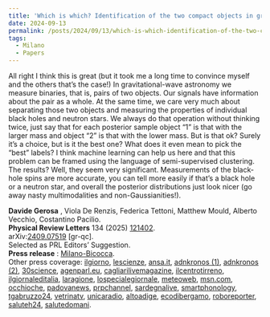 ```yaml
---
title: 'Which is which? Identification of the two compact objects in gravitational-wave binaries.'
date: 2024-09-13
permalink: /posts/2024/09/13/which-is-which-identification-of-the-two-compact-objects-in-gravitational-wave-binaries
tags:
  - Milano
  - Papers
---
```


All right I think this is great (but it took me a long time to convince myself and the others that’s the case!) In gravitational-wave astronomy we measure binaries, that is, pairs of two objects. Our signals have information about the pair as a whole. At the same time, we care very much about separating those two objects and measuring the properties of individual black holes and neutron stars. We always do that operation without thinking twice, just say that for each posterior sample object “1” is that with the larger mass and object “2” is that with the lower mass. But is that ok? Surely it’s a choice, but is it the best one? What does it even mean to pick the “best” labels? I think machine learning can help us here and that this problem can be framed using the language of semi-supervised clustering. The results? Well, they seem very significant. Measurements of the black-hole spins are more accurate, you can tell more easily if that’s a black hole or a neutron star, and overall the posterior distributions just look nicer (go away nasty multimodalities and non-Gaussianities!). 

**Davide Gerosa** , Viola De Renzis, Federica Tettoni, Matthew Mould, Alberto Vecchio, Costantino Pacilio.  
**Physical Review Letters** 134 (2025) [121402](<https://journals.aps.org/prl/abstract/10.1103/PhysRevLett.134.121402>).  
arXiv:[](<https://arxiv.org/abs/2204.00026>)[](<https://arxiv.org/abs/2204.03423>)[2409.07519](<https://arxiv.org/abs/2409.07519>) [gr-qc].  
Selected as PRL Editors’ Suggestion.  
**Press release** : [Milano-Bicocca](<https://www.unimib.it/news/distinguere-buchi-neri-sara-piu-facile-grazie-nuovo-metodo-basato-sullintelligenza-artificiale>).  
Other press coverage: [ilgiorno](<https://www.ilgiorno.it/milano/cronaca/buchi-neri-ai-bicocca-utm1l4vj>), [lescienze](<https://www.lescienze.it/comunicati-stampa/2025/03/31/news/distinguere_buchi_neri_intelligenza_artificiale-18808890/>), [ansa.it](<https://www.ansa.it/canale_scienza/notizie/spazio_astronomia/2025/04/06/piu-facile-distinguere-buchi-neri-e-stelle-di-neutroni-con-lia_34bd0369-a02b-4d65-8739-3ba8f3fd1e10.html>), [adnkronos (1)](<https://www.adnkronos.com/immediapress/distinguere-i-buchi-neri-sara-piu-facile-grazie-a-un-nuovo-metodo-basato-sullintelligenza-artificiale-sviluppato-dalluniversita-di-milano-bicocca_6NKOPBl7LcbcCeYcUXCHxy#google_vignette>), [adnkronos (2)](<https://adnkronos.money.it/Distinguere-i-buchi-neri-sara-piu-facile-grazie-a-un-nuovo-metodo-basato-sull>), [30science](<https://30science.com/2025/03/news/spazio-nuovo-metodo-con-ia-rivoluzione-ricerca-su-buchi-neri-e-stelle-neutroni/>), [agenparl.eu](<https://agenparl.eu/2025/03/31/distinguere-i-buchi-neri-sara-piu-facile-grazie-a-un-nuovo-metodo-basato-sullintelligenza-artificiale-sviluppato-dalluniversita-di-milano-bicocca/>), [cagliarilivemagazine](<https://www.cagliarilivemagazine.it/distinguere-i-buchi-neri-sara-piu-facile-grazie-a-un-nuovo-metodo-basato-sullintelligenza-artificiale-sviluppato-dalluniversita-di-milano-bicocca>), [ilcentrotirreno](<https://ilcentrotirreno.it/sito/immediapress/211333-distinguere-i-buchi-neri-sara-piu-facile-grazie-a-un-nuovo-metodo-basato-sull-intelligenza-artificiale-sviluppato-dall-universita-di-milano-bicocca.html>), [ilgiornaleditalia](<https://www.ilgiornaleditalia.it/news/comunicati/694781/distinguere-i-buchi-neri-sara-piu-facile-grazie-a-un-nuovo-metodo-basato-sull-intelligenza-artificiale-sviluppato-dalluniversita-di-milano-bicocca.html>), [laragione](<https://laragione.eu/adnkronos/comunicati/distinguere-i-buchi-neri-sara-piu-facile-grazie-a-un-nuovo-metodo-basato-sullintelligenza-artificiale-sviluppato-dalluniversita-di-milano-bicocca/>), [lospecialegiornale](<https://www.lospecialegiornale.it/2025/03/31/distinguere-i-buchi-neri-sara-piu-facile-grazie-a-un-nuovo-metodo-basato-sullintelligenza-artificiale-sviluppato-dalluniversita-di-milano-bicocca/>), [meteoweb](<https://www.meteoweb.eu/2025/03/distinguere-buchi-neri-piu-facile-grazie-intelligenza-artificiale/1001768991/>), [msn.com](<https://www.msn.com/it-it/notizie/tecnologiaescienza/distinguere-i-buchi-neri-sar%C3%A0-pi%C3%B9-facile-grazie-a-un-nuovo-metodo-basato-sull-intelligenza-artificiale-sviluppato-dall-universit%C3%A0-di-milano-bicocca/ar-AA1BZmXX>), [occhioche](<https://sport.occhioche.it/distinguere-i-buchi-neri-sara-piu-facile-grazie-a-un-nuovo-metodo-basato-sullintelligenza-artificiale-sviluppato-dalluniversita-di-milano-bicocca/>), [padovanews](<https://www.padovanews.it/2025/04/01/distinguere-i-buchi-neri-sara-piu-facile-grazie-a-un-nuovo-metodo-basato-sullintelligenza-artificiale-sviluppato-dalluniversita-di-milano-bicocca/>), [prpchannel](<https://www.prpchannel.com/distinguere-i-buchi-neri-sara-piu-facile-grazie-a-un-nuovo-metodo-basato-sullintelligenza-artificiale-sviluppato-dalluniversita-di-milano-bicocca/>), [sardegnalive](<https://www.sardegnalive.net/adnkronos/distinguere-i-buchi-neri-sara-piu-facile-grazie-a-un-nuovo-metodo-basato-sullintelligenza-artificiale-c3ip91er>), [smartphonology](<https://www.smartphonology.it/buchi-neri-e-ai-un-nuovo-metodo-italiano-per-lanalisi-delle-onde-gravitazionali/#google_vignette>), [tgabruzzo24](<https://www.tgabruzzo24.com/news-nazionali/distinguere-i-buchi-neri-sara-piu-facile-grazie-a-un-nuovo-metodo-basato-sullintelligenza-artificiale-sviluppato-dalluniversita-di-milano-bicocca/>), [vetrinatv](<https://www.vetrinatv.it/distinguere-i-buchi-neri-sara-piu-facile-grazie-a-un-nuovo-metodo-basato-sullintelligenza-artificiale-sviluppato-dalluniversita-di-milano-bicocca/>), [unicaradio](<https://www.unicaradio.it/blog/2025/04/01/lintelligenza-artificiale-svela-i-segreti-dei-buchi-neri/>), [altoadige](<https://www.altoadige.it/scienza-e-tecnica/pi%C3%B9-facile-distinguere-buchi-neri-e-stelle-di-neutroni-con-l-ia-1.4043045>), [ecodibergamo](<https://www.ecodibergamo.it/stories/premium/scienza-e-tecnologia/piu-facile-distinguere-buchi-neri-stelle-neutroni-lia-o_2954981_11/>), [roboreporter](<https://roboreporter.it/2025/04/10/rivoluzione-nellastrofisica-lintelligenza-artificiale-svela-i-segreti-di-buchi-neri-e-stelle-di-neutroni/>), [saluteh24](<https://www.saluteh24.com/il_weblog_di_antonio/2025/04/ricerca-piu-facile-distinguere-i-buchi-neri-con-l-intelligenza-artificiale-metodo-bicocca-milano.html>), [salutedomani](<https://www.salutedomani.com/2025/04/10/ricerca-piu-facile-distinguere-i-buchi-neri-con-lintelligenza-artificiale-metodo-bicocca-milano/>).

